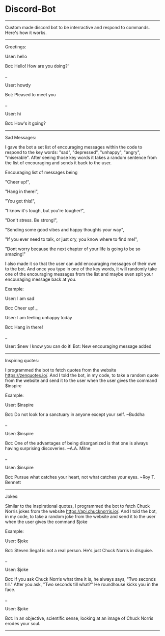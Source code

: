 # Discord-Bot

__________________________________________________________________________________
Custom made discord bot to be interractive and respond to commands. Here's how it works.
__________________________________________________________________________________

Greetings:

User: hello 

Bot: Hello! How are you doing?'

_

User: howdy

Bot: Pleased to meet you

_

User: hi

Bot: How's it going?
__________________________________________________________________________________

Sad Messages:

I gave the bot a set list of encouraging messages within the code to respond to the key words: "sad", "depressed", "unhappy", "angry", "miserable". After seeing those key words it takes a random sentence from the list of encouraging and sends it back to the user. 

Encouraging list of messages being 

"Cheer up!", 

"Hang in there!",

"You got this!",

"I know it's tough, but you're tougher!",

"Don't stress. Be strong!",

"Sending some good vibes and happy thoughts your way",

"If you ever need to talk, or just cry, you know where to find me!",

"Dont worry because the next chapter of your life is going to be so amazing!"

I also made it so that the user can add encouraging messages of their own to the bot. And once you type in one of the key words, it will randomly take one of the encouraging messages from the list and maybe even spit your encouraging message back at you.

Example:

User: I am sad

Bot: Cheer up!
_

User: I am feeling unhappy today

Bot: Hang in there!

_

User: $new I know you can do it!
Bot: New encouraging message added
__________________________________________________________________________________

Inspiring quotes:

I programmed the bot to fetch quotes from the website https://zenquotes.io/. And I told the bot, in my code, to take a random quote from the website and send it to the user when  the user gives the command $inspire

Example:

User: $inspire

Bot: Do not look for a sanctuary in anyone except your self. ~Buddha

_

User: $inspire

Bot: One of the advantages of being disorganized is that one is always having surprising discoveries. ~A.A. Milne

_

User: $inspire

Bot: Pursue what catches your heart, not what catches your eyes. ~Roy T. Bennett
__________________________________________________________________________________

Jokes: 

Similar to the inspirational quotes, I programmed the bot to fetch Chuck Norris jokes from the website https://api.chucknorris.io/. And I told the bot, in my code, to take a random joke from the website and send it to the user when the user gives the command $joke

Example:

User: $joke

Bot: Steven Segal is not a real person. He's just Chuck Norris in disguise.

_

User: $joke

Bot: If you ask Chuck Norris what time it is, he always says, "Two seconds till." After you ask, "Two seconds till what?" He roundhouse kicks you in the face.

_

User: $joke

Bot: In an objective, scientific sense, looking at an image of Chuck Norris erodes your soul.
__________________________________________________________________________________
